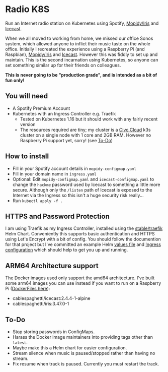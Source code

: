 # Radio K8S
Run an Internet radio station on Kubernetes using Spotify, [Mopidy/Iris](https://github.com/jaedb/Iris) and [Icecast](https://icecast.org/).

When we all moved to working from home, we missed our office Sonos system, which allowed anyone to inflict their music taste on the whole office. Initially I recreated the experience using a Raspberry Pi (and Raspbian), [Mopidy/Iris](https://github.com/jaedb/Iris) and [Icecast](https://icecast.org/). However this was fiddly to set up and maintain. This is the second incarnation using Kubernetes, so anyone can set something similar up for their friends on colleagues.

**This is never going to be "production grade", and is intended as a bit of fun only!**

## You will need
- A Spotify Premium Account
- Kubernetes with an Ingress Controller e.g. Traefik
  - Tested on Kubernetes 1.16 but it should work with any fairly recent version
  - The resources required are tiny; my cluster is a [Civo Cloud](https://www.civo.com/kube100) k3s cluster on a single node with 1 core and 2GB RAM. However no Raspberry Pi support yet, sorry! (see [To-Do](#to-do))

## How to install
- Fill in your Spotify account details in `mopidy-configmap.yaml`
- Fill in your domain name in `ingress.yaml`
- Optional: Edit `mopidy-configmap.yaml` and `icecast-configmap.yaml` to change the `hackme` password used by Icecast to something a little more secure. Although only the `/listen` path of Icecast is exposed to the Internet via the Ingress so this isn't a huge security risk really...
- Run `kubectl apply -f .`

## HTTPS and Password Protection
I am using Traefik as my Ingress Controller, installed using the [stable/traefik](https://github.com/helm/charts/tree/master/stable/traefik) Helm Chart. Conveniently this supports basic authentication and HTTPS using Let's Encrypt with a bit of config. You should follow the documention for that project but I've committed an example Helm [values file](./traefik-values.yaml.example) and [Ingress configuration](./ingress.yaml) which should help to get you up and running.

## ARM64 Architecture support
The Docker images used only support the amd64 architecture. I've built some arm64 images you can use instead if you want to run on a Raspberry Pi ([DockerFiles here](./docker)):

- cablespaghetti/icecast:2.4.4-1-alpine
- cablespaghetti/iris:3.47.0-1

## To-Do
- Stop storing passwords in ConfigMaps.
- Harass the Docker image maintainers into providing tags other than `latest`.
- Maybe make this a Helm chart for easier configuration.
- Stream silence when music is paused/stopped rather than having no stream.
- Fix resume when track is paused. Currently you must restart the track.
